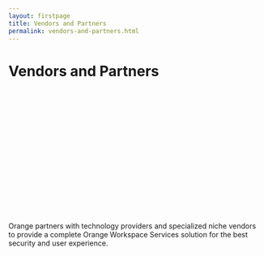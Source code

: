 ```yaml
---
layout: firstpage
title: Vendors and Partners
permalink: vendors-and-partners.html
---
```


<style type="text/css">
    .bgimg {
        background-image: url('../images/vendorsandpartners-bg.jpg');
        background-position:center ;
        background-size: cover;
        background-repeat: no-repeat
    }

    .jumbotron-height {
        height: 300px;
    }

    .supportwrapper {
        padding-top: 10px;
        padding-bottom: 10px;
        overflow: hidden; /* add this to contain floated children */
    }

    .first{
        text-align: center;
        border-radius: 15px;
        background-image: url('../images/support-bgarticles.jpg');
        background-position:center;
        background-size: 100%;
        background-repeat: no-repeat;
        line-height: 300px;
        height: 300px;
        float: left; /* add this */
        width: 48%;
    }

    .second{
        text-align: center;
        border-radius: 15px;
        background-image: url('../images/support-bgdocuments.jpg');
        background-position:center;
        background-size: 100%;
        background-repeat: no-repeat;
        line-height: 300px;
        height: 300px;
        float: right; /* add this */
        width: 48%;
    }

</style>

<div class="jumbotron jumbotron-height bgimg">
    <div class="container">
        <h1>Vendors and Partners</h1>
        <p></p>
        <p></p>
    </div>
</div>

<div class="container">
    <div class="row-nopadding">
        <div class="col-sm-12">
            <p>Orange partners with technology providers and specialized niche vendors to provide a complete Orange Workspace Services solution for the best security and user experience.</p>
        </div>
    </div>
</div>
